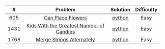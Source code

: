 |  #   |                                                             Problem                                                             |                                                                    Solution                                                                    | Difficulty |
|:----:|:-------------------------------------------------------------------------------------------------------------------------------:|:----------------------------------------------------------------------------------------------------------------------------------------------:|:----------:|
| 605  |                        [Can Place Flowers](https://leetcode.com/problems/can-place-flowers/description/)                        |          [python](https://github.com/Mu7annad0/leetcode/blob/a544d356337e58ede7d8839c7a8b1bd48ddce0c6/leetcode/0605.CanPlaceFlowers)           |    Easy    |
| 1431 | [Kids With the Greatest Number of Candies](https://leetcode.com/problems/kids-with-the-greatest-number-of-candies/description/) | [python](https://github.com/Mu7annad0/leetcode/blob/9478c5bf08da85575d2e20098d10bc5c06641c92/leetcode/1431.KidsWithTheGreatestNumberOfCandies) |    Easy    |    
| 1768 |                [Merge Strings Alternately](https://leetcode.com/problems/merge-strings-alternately/description/)                |      [python](https://github.com/Mu7annad0/leetcode/blob/9478c5bf08da85575d2e20098d10bc5c06641c92/leetcode/1768.MergeStringsAlternately)       |    Easy    |